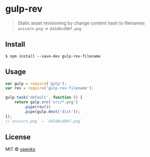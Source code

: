 # gulp-rev 

> Static asset revisioning by change content hash to filenames
> `unicorn.png` → `d41d8cd98f.png`

## Install

```
$ npm install --save-dev gulp-rev-filename
```


## Usage

```js
var gulp = require('gulp');
var rev = require('gulp-rev-filename');

gulp.task('default', function () {
	return gulp.src('src/*.png')
		.pipe(rev())
		.pipe(gulp.dest('dist'));
});
//`unicorn.png` → `d41d8cd98f.png`
```


## License

MIT © [openks](http://sindresorhus.com)
